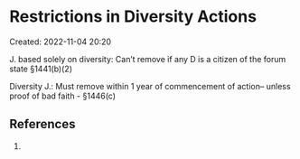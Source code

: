 # Restrictions in Diversity Actions
Created: 2022-11-04 20:20

J. based solely on diversity: Can’t remove if any D is a citizen of the forum state §1441(b)(2)

Diversity J.: Must remove within 1 year of commencement of action– unless proof of bad faith - §1446(c)



## References

1. 